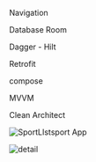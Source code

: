 

Navigation

Database Room

Dagger - Hilt

Retrofit

compose

MVVM

Clean Architect

![SportLIst](https://github.com/valipourmotahareh/SportApp/assets/24505649/32a8f303-5f9b-4914-85bd-6d1bd8ba042a)sport App

![detail](https://github.com/valipourmotahareh/SportApp/assets/24505649/0e51cafb-9842-4872-a42a-f59b33cb3022)


